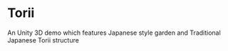 # Torii
An Unity 3D demo which features Japanese style garden and Traditional Japanese Torii structure
